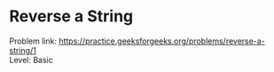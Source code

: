 # Reverse a String
Problem link: https://practice.geeksforgeeks.org/problems/reverse-a-string/1 <br>
Level: Basic